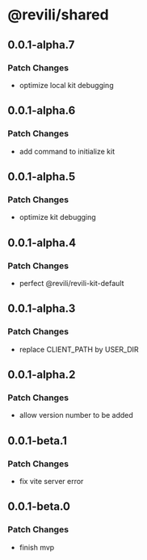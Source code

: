 # @revili/shared

## 0.0.1-alpha.7

### Patch Changes

- optimize local kit debugging

## 0.0.1-alpha.6

### Patch Changes

- add command to initialize kit

## 0.0.1-alpha.5

### Patch Changes

- optimize kit debugging

## 0.0.1-alpha.4

### Patch Changes

- perfect @revili/revili-kit-default

## 0.0.1-alpha.3

### Patch Changes

- replace CLIENT_PATH by USER_DIR

## 0.0.1-alpha.2

### Patch Changes

- allow version number to be added

## 0.0.1-beta.1

### Patch Changes

- fix vite server error

## 0.0.1-beta.0

### Patch Changes

- finish mvp
